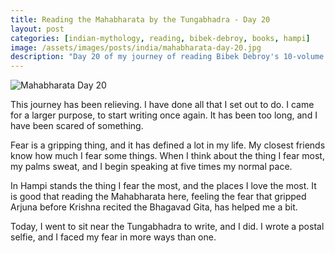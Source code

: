 ```yaml
---
title: Reading the Mahabharata by the Tungabhadra - Day 20
layout: post
categories: [indian-mythology, reading, bibek-debroy, books, hampi]
image: /assets/images/posts/india/mahabharata-day-20.jpg
description: "Day 20 of my journey of reading Bibek Debroy's 10-volume translation of the Mahabharata by the Tungabhadra."
---
```


![Mahabharata Day 20](/assets/posts/india/mahabharata-day-20.jpg)

This journey has been relieving. I have done all that I set out to do. I came
for a larger purpose, to start writing once again. It has been too long, and I
have been scared of something.

Fear is a gripping thing, and it has defined a lot in my life. My closest
friends know how much I fear some things. When I think about the thing I fear
most, my palms sweat, and I begin speaking at five times my normal pace.

In Hampi stands the thing I fear the most, and the places I love the most. It
is good that reading the Mahabharata here, feeling the fear that gripped Arjuna
before Krishna recited the Bhagavad Gita, has helped me a bit.

Today, I went to sit near the Tungabhadra to write, and I did. I wrote a postal
selfie, and I faced my fear in more ways than one.
